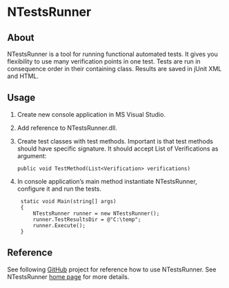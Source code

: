 # NTestsRunner
## About
NTestsRunner is a tool for running functional automated tests. It gives you flexibility to use many verification points in one test. Tests are run in consequence order in their containing class. Results are saved in jUnit XML and HTML.

## Usage
1. Create new console application in MS Visual Studio.
2. Add reference to NTestsRunner.dll.
3. Create test classes with test methods. Important is that test methods should have specific signature. It should accept List of Verifications as argument:

	`public void TestMethod(List<Verification> verifications)`

4. In console application’s main method instantiate NTestsRunner, configure it and run the tests.

    	static void Main(string[] args)
    	{
    		NTestsRunner runner = new NTestsRunner();
    		runner.TestResultsDir = @"C:\temp";
    		runner.Execute();
    	}
    
## Reference
See following <a target="_blank" href="https://github.com/llatinov/SampleAppPlus">GitHub</a> project for reference how to use NTestsRunner. See NTestsRunner <a target="_blank" href="http://automationrhapsody.com/ntestsrunner/">home page</a> for more details.
